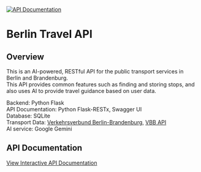 [![API Documentation](https://img.shields.io/badge/API-Documentation-blue)](https://haydenz578.github.io/BerlinTravelAPI/#/)

# Berlin Travel API

## Overview
This is an AI-powered, RESTful API for the public transport services in Berlin and Brandenburg.\
This API provides common features such as finding and storing stops, and also uses AI to provide travel guidance based on user data.

Backend: Python Flask \
API Documentation: Python Flask-RESTx, Swagger UI \
Database: SQLite \
Transport Data: [Verkehrsverbund Berlin-Brandenburg](https://en.wikipedia.org/wiki/Verkehrsverbund_Berlin-Brandenburg), [VBB API](https://v6.vbb.transport.rest/) \
AI service: Google Gemini

## API Documentation
[View Interactive API Documentation](https://haydenz578.github.io/BerlinTravelAPI/#/)
